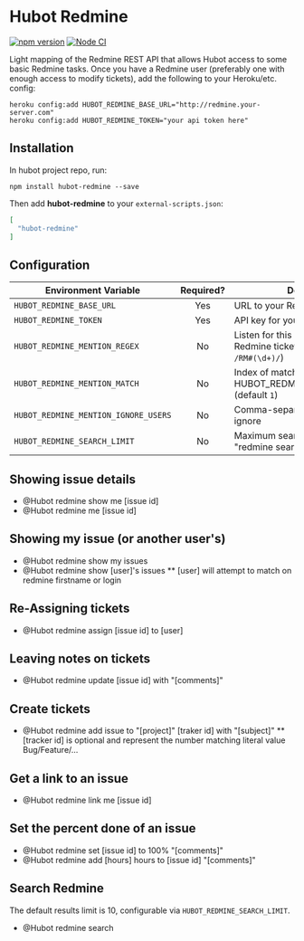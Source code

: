 # Hubot Redmine

[![npm version](https://badge.fury.io/js/hubot-redmine.svg)](https://badge.fury.io/js/hubot-redmine) [![Node CI](https://github.com/robhurring/hubot-redmine/actions/workflows/nodejs.yml/badge.svg)](https://github.com/robhurring/hubot-redmine/actions/workflows/nodejs.yml)

Light mapping of the Redmine REST API that allows Hubot access to some basic Redmine tasks. Once you have a Redmine user (preferably one with enough access to modify tickets), add the following to your Heroku/etc. config:

    heroku config:add HUBOT_REDMINE_BASE_URL="http://redmine.your-server.com"
    heroku config:add HUBOT_REDMINE_TOKEN="your api token here"

## Installation

In hubot project repo, run:

`npm install hubot-redmine --save`

Then add **hubot-redmine** to your `external-scripts.json`:

```json
[
  "hubot-redmine"
]
```

## Configuration

| Environment Variable                 | Required? | Description                               |
| ------------------------------------ | :-------: | ----------------------------------------- |
| `HUBOT_REDMINE_BASE_URL`             | Yes       | URL to your Redmine install               |
| `HUBOT_REDMINE_TOKEN`                | Yes       | API key for your selected user            |
| `HUBOT_REDMINE_MENTION_REGEX`        | No        | Listen for this pattern and link to Redmine tickets when heard (default `/RM#(\d+)/`) |
| `HUBOT_REDMINE_MENTION_MATCH`        | No        | Index of matched capture from HUBOT_REDMINE_MENTION_REGEX (default  `1`) |
| `HUBOT_REDMINE_MENTION_IGNORE_USERS` | No        | Comma-separated list of users to ignore   |
| `HUBOT_REDMINE_SEARCH_LIMIT`         | No        | Maximum search results to show for "redmine search", default is `10` |

## Showing issue details

* @Hubot redmine show me [issue id]
* @Hubot redmine me [issue id]

## Showing my issue (or another user's)

* @Hubot redmine show my issues
* @Hubot redmine show [user]'s issues
** [user] will attempt to match on redmine firstname or login

## Re-Assigning tickets

* @Hubot redmine assign [issue id] to [user]

## Leaving notes on tickets

* @Hubot redmine update [issue id] with "[comments]"

## Create tickets

* @Hubot redmine add issue to "[project]" [traker id] with "[subject]"
** [tracker id] is optional and represent the number matching literal value Bug/Feature/...

## Get a link to an issue

* @Hubot redmine link me [issue id]

## Set the percent done of an issue

* @Hubot redmine set [issue id] to 100% "[comments]"
* @Hubot redmine add [hours] hours to [issue id] "[comments]"

## Search Redmine

The default results limit is 10, configurable via `HUBOT_REDMINE_SEARCH_LIMIT`.

* @Hubot redmine search <query>

